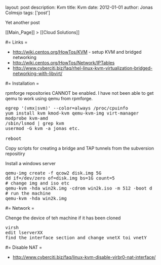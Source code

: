 layout: post
description: Kvm
title: Kvm
date: 2012-01-01
author: Jonas Colmsjo
tags: ['post']

Yet another post





[[Main_Page]] > [[Cloud Solutions]]


#= Links =

* http://wiki.centos.org/HowTos/KVM - setup KVM and bridged networking
* http://wiki.centos.org/HowTos/Network/IPTables
* http://www.cyberciti.biz/faq/rhel-linux-kvm-virtualization-bridged-networking-with-libvirt/

#= Installation =

rpmforge repositories CANNOT  be enabled. I have not been able to get qemu to work using qemu from rpmforge.

<pre>
egrep '(vmx|svm)' --color=always /proc/cpuinfo
yum install kvm kmod-kvm qemu-kvm-img virt-manager
modprobe kvm-amd
/sbin/lsmod | grep kvm
usermod -G kvm -a jonas etc.

reboot
</pre>

Copy scripts for creating a bridge and TAP tunnels from the subversion repositiry

Install a windows server
<pre>
qemu-img create -f qcow2 disk.img 5G
dd if=/dev/zero of=disk.img bs=1G count=5
# change img and iso etc
qemu-kvm -hda win2k.img -cdrom win2k.iso -m 512 -boot d
# run the machine
qemu-kvm -hda win2k.img
</pre>

#= Network =

Chenge the device of teh machine if it has been cloned
<pre>
virsh
edit lserverXX
find the interface section and change vnetX toi vnetY
</pre>


#= Disable NAT =

* http://www.cyberciti.biz/faq/linux-kvm-disable-virbr0-nat-interface/
